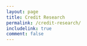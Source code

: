 ```yaml
---
layout: page
title: Credit Research
permalink: /credit-research/
includelink: true
comment: false
---
```


<div class="row content">
    
</div>
